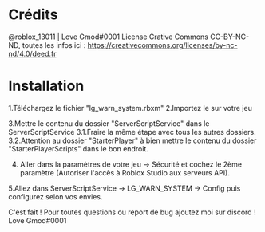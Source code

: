 # Crédits

@roblox_13011 | Love Gmod#0001
License Crative Commons CC-BY-NC-ND, toutes les infos ici : https://creativecommons.org/licenses/by-nc-nd/4.0/deed.fr

# Installation

1.Téléchargez le fichier "lg_warn_system.rbxm"
2.Importez le sur votre jeu

3.Mettre le contenu du dossier "ServerScriptService" dans le ServerScriptService
3.1.Fraire la même étape avec tous les autres dossiers.
3.2.Attention au dossier "StarterPlayer" à bien mettre le contenu du dossier "StarterPlayerScripts" dans le bon endroit.

4. Aller dans la paramètres de votre jeu -> Sécurité et cochez le 2ème paramètre (Autoriser l'accès à Roblox Studio aux serveurs API).

5.Allez dans ServerScriptService -> LG_WARN_SYSTEM -> Config puis configurez selon vos envies.

C'est fait ! Pour toutes questions ou report de bug ajoutez moi sur discord ! Love Gmod#0001
